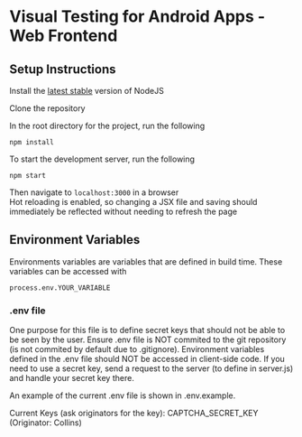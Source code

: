 # Visual Testing for Android Apps - Web Frontend

## Setup Instructions
Install the [latest stable](https://nodejs.org/en/) version of NodeJS  

Clone the repository  

In the root directory for the project, run the following  
```
npm install
```

To start the development server, run the following
```
npm start
```

Then navigate to `localhost:3000` in a browser  
Hot reloading is enabled, so changing a JSX file and saving should immediately be reflected without needing to refresh the page

## Environment Variables 
Environments variables are variables that are defined in build time. These variables can be accessed with 
```
process.env.YOUR_VARIABLE
```

### .env file
One purpose for this file is to define secret keys that should not be able to be seen by the user. 
Ensure .env file is NOT commited to the git repository (is not commited by default due to .gitignore).
Environment variables defined in the .env file should NOT be accessed in client-side code. If you need to use a secret key, send a request to the server (to define in server.js) and handle your secret key there.

An example of the current .env file is shown in .env.example.

Current Keys (ask originators for the key):
CAPTCHA_SECRET_KEY (Originator: Collins)
